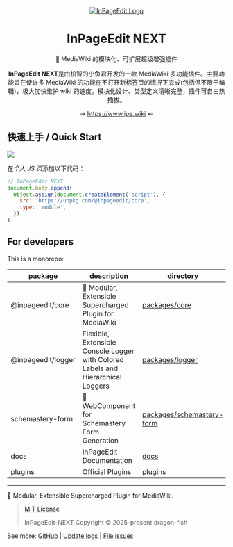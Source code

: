 <div align="center">

[![InPageEdit Logo](docs/.vitepress/public/images/logo/ipe-next-uwu.png)](https://www.ipe.wiki)

# InPageEdit NEXT

🚀 MediaWiki 的模块化、可扩展超级增强插件

**InPageEdit NEXT**是由机智的小鱼君开发的一款 MediaWiki 多功能插件。主要功能旨在使许多 MediaWiki 的功能在不打开新标签页的情况下完成(包括但不限于编辑)，极大加快维护 wiki 的速度。模块化设计、类型定义清晰完整，插件可自由热插拔。

→ <https://www.ipe.wiki> ←

</div>

## 快速上手 / Quick Start

[![](https://data.jsdelivr.com/v1/package/npm/@inpageedit/core/badge)](https://www.jsdelivr.com/package/npm/@inpageedit/core)

在*个人 JS 页*添加以下代码：

<!-- prettier-ignore -->
```javascript
// InPageEdit NEXT
document.body.append(
  Object.assign(document.createElement('script'), {
    src: 'https://unpkg.com/@inpageedit/core',
    type: 'module',
  })
)
```

## For developers

This is a monorepo:

| package            | description                                                                      | directory                                              |
| ------------------ | -------------------------------------------------------------------------------- | ------------------------------------------------------ |
| @inpageedit/core   | 🚀 Modular, Extensible Supercharged Plugin for MediaWiki                         | [packages/core](packages/core)                         |
| @inpageedit/logger | Flexible, Extensible Console Logger with Colored Labels and Hierarchical Loggers | [packages/logger](packages/logger)                     |
| schemastery-form   | 🧩 WebComponent for Schemastery Form Generation                                  | [packages/schemastery-form](packages/schemastery-form) |
| docs               | InPageEdit Documentation                                                         | [docs](docs)                                           |
| plugins            | Official Plugins                                                                 | [plugins](plugins)                                     |

---

🚀 Modular, Extensible Supercharged Plugin for MediaWiki.

> [MIT License](https://opensource.org/licenses/MIT)
>
> InPageEdit-NEXT Copyright © 2025-present dragon-fish

See more: [GitHub](https://github.com/inpageedit/inpageedit-next) | [Update logs](https://ipe.js.org/update/) | [File issues](https://github.com/inpageedit/inpageedit-next/issues)
